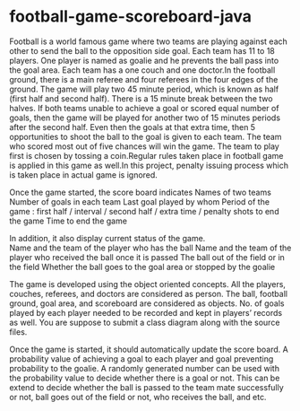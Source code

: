 # football-game-scoreboard-java
Football is a world famous game where two teams are playing against each
other to send the ball to the opposition side goal. Each team has 11 to 18 players. 
One player is named as goalie and he prevents  the ball pass into the goal area. 
Each team has a one couch and one doctor.In the  football ground, there is a main
referee and four referees in the four edges of the ground. 
The game will play two 45 minute period, which is known as half (first half and
second half). There is a 15 minute break between the two halves. If both teams
unable to achieve a goal or scored equal number of goals, then the game will be
played for another two of 15 minutes periods after the second half. Even then
the goals at that extra time, then 5 opportunities to shoot the ball to the goal is
given to each team. The team who scored most out of five chances will win the
game. The team to play first is chosen by tossing a coin.Regular rules taken place
in football game is applied in this game as well.In this project, penalty issuing
process which is taken place in actual game is ignored. 


Once the game started, the score board indicates
  Names of two teams
  Number of goals in each team
  Last goal played by whom
  Period of the game : first half / interval / second half / extra time / penalty  shots to end the game
  Time to end the game
  
In addition, it also display current status of the game.  
  Name and the team of the player who has the ball
  Name and the team of the player who received the ball once it is passed
  The ball out of the field or in the field
  Whether the ball goes to the goal area or stopped by the goalie
  
The game is developed using the object oriented concepts.
All the players, couches, referees, and doctors are considered as person. The ball, football
ground, goal area, and scoreboard are considered as objects. No. of goals played by each player
needed to be recorded and kept in players’ records as well. You are suppose to
submit a class diagram along with the source files. 

Once the game is started, it should automatically update the score board. A probability value of achieving a goal to each player and
goal preventing probability to the goalie. A randomly generated number can be
used with the probability value to decide whether there is a goal or not. This can
be extend to decide whether the ball is passed to the team mate successfully or
not, ball goes out of the field or not, who receives the ball, and etc.
